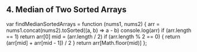## 4. Median of Two Sorted Arrays

var findMedianSortedArrays = function (nums1, nums2) {
    arr = nums1.concat(nums2).toSorted((a, b) => a - b)
    console.log(arr)
    if (arr.length == 1) return arr[0]
    mid = (arr.length / 2)
    if (arr.length % 2 == 0) {
        return (arr[mid] + arr[mid - 1]) / 2
    }
    return arr[Math.floor(mid)]
};
